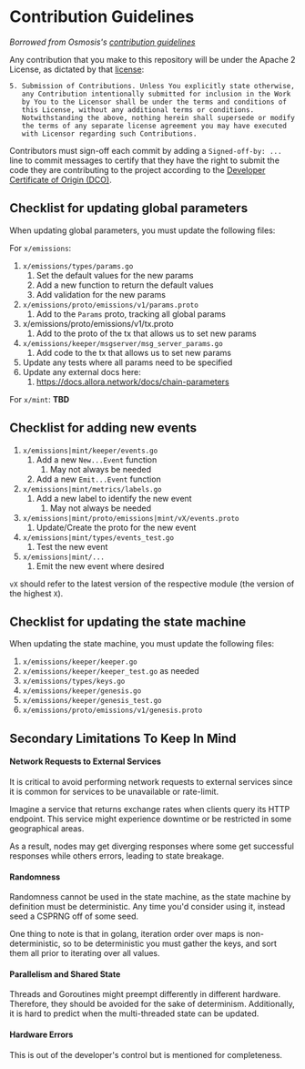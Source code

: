 # Contribution Guidelines

*Borrowed from Osmosis's [contribution guidelines](https://github.com/osmosis-labs/osmosis/blob/main/CONTRIBUTING.md)*

Any contribution that you make to this repository will
be under the Apache 2 License, as dictated by that
[license](http://www.apache.org/licenses/LICENSE-2.0.html):

~~~
5. Submission of Contributions. Unless You explicitly state otherwise,
   any Contribution intentionally submitted for inclusion in the Work
   by You to the Licensor shall be under the terms and conditions of
   this License, without any additional terms or conditions.
   Notwithstanding the above, nothing herein shall supersede or modify
   the terms of any separate license agreement you may have executed
   with Licensor regarding such Contributions.
~~~

Contributors must sign-off each commit by adding a `Signed-off-by: ...`
line to commit messages to certify that they have the right to submit
the code they are contributing to the project according to the
[Developer Certificate of Origin (DCO)](https://developercertificate.org/).


## Checklist for updating global parameters

When updating global parameters, you must update the following files:

For `x/emissions`:

1. `x/emissions/types/params.go`
   1. Set the default values for the new params
   2. Add a new function to return the default values
   3. Add validation for the new params
2. `x/emissions/proto/emissions/v1/params.proto`
   1. Add to the `Params` proto, tracking all global params
3. x/emissions/proto/emissions/v1/tx.proto
   1. Add to the proto of the tx that allows us to set new params
4. `x/emissions/keeper/msgserver/msg_server_params.go`
   1. Add code to the tx that allows us to set new params
5. Update any tests where all params need to be specified
6. Update any external docs here:
   1. https://docs.allora.network/docs/chain-parameters

For `x/mint`:
__TBD__

## Checklist for adding new events

1. `x/emissions|mint/keeper/events.go`
   1. Add a new `New...Event` function
      1. May not always be needed
   2. Add a new `Emit...Event` function
2. `x/emissions|mint/metrics/labels.go`
   1. Add a new label to identify the new event
      1. May not always be needed
3. `x/emissions|mint/proto/emissions|mint/vX/events.proto`
   1. Update/Create the proto for the new event
4. `x/emissions|mint/types/events_test.go`
   1. Test the new event
5. `x/emissions|mint/...`
   1. Emit the new event where desired

`vX` should refer to the latest version of the respective module (the version of the highest `X`).

## Checklist for updating the state machine

When updating the state machine, you must update the following files:

1. `x/emissions/keeper/keeper.go`
2. `x/emissions/keeper/keeper_test.go` as needed
3. `x/emissions/types/keys.go`
4. `x/emissions/keeper/genesis.go`
5. `x/emissions/keeper/genesis_test.go`
6. `x/emissions/proto/emissions/v1/genesis.proto`


## Secondary Limitations To Keep In Mind

#### Network Requests to External Services

It is critical to avoid performing network requests to external services since it is common for services to be unavailable or rate-limit.

Imagine a service that returns exchange rates when clients query its HTTP endpoint. This service might experience downtime or be restricted in some geographical areas.

As a result, nodes may get diverging responses where some get successful responses while others errors, leading to state breakage.

#### Randomness

Randomness cannot be used in the state machine, as the state machine by definition must be deterministic. Any time you'd consider using it, instead seed a CSPRNG off of some seed.

One thing to note is that in golang, iteration order over maps is non-deterministic, so to be deterministic you must gather the keys, and sort them all prior to iterating over all values.

#### Parallelism and Shared State

Threads and Goroutines might preempt differently in different hardware. Therefore, they should be avoided for the sake of determinism. Additionally, it is hard to predict when the multi-threaded state can be updated.

#### Hardware Errors
This is out of the developer's control but is mentioned for completeness.
